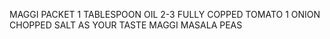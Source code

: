 MAGGI PACKET
1 TABLESPOON OIL
2-3 FULLY COPPED TOMATO
1 ONION CHOPPED
SALT AS YOUR TASTE
MAGGI MASALA
PEAS 
